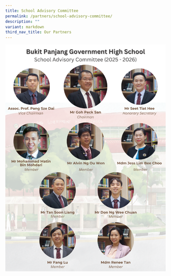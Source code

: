 ```yaml
---
title: School Advisory Committee
permalink: /partners/school-advisory-committee/
description: ""
variant: markdown
third_nav_title: Our Partners
---
```

![](/images/SAC_Poster_26_Mar.png)